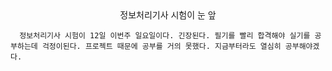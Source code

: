 <center>정보처리기사 시험이 눈 앞</center>

      정보처리기사 시험이 12일 이번주 일요일이다. 긴장된다. 필기를 빨리 합격해야 실기를 공부하는데 걱정이된다. 프로젝트 때문에 공부를 거의 못했다. 지금부터라도 열심히 공부해야겠다.